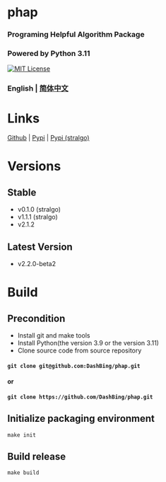 # phap
### Programing Helpful Algorithm Package
### Powered by Python 3.11
[![MIT License](https://img.shields.io/badge/license-MIT-blue.svg?style=flat)](http://choosealicense.com/licenses/mit/)

### English  | [简体中文](README-zh-CN.md)

# Links
[Github](https://github.com/DashBing/phap/ "Github") | [Pypi](https://pypi.org/project/phap/ "Pypi") | [Pypi (stralgo)](https://pypi.org/project/stralgo/ "Pypi (stralgo)")

# Versions
## Stable
+ v0.1.0 (stralgo)
+ v1.1.1 (stralgo)
+ v2.1.2

## Latest Version
+ v2.2.0-beta2

# Build
## Precondition
+ Install git and make tools
+ Install Python(the version 3.9 or the version 3.11)
+ Clone source code from source repository
#### ```git clone git@github.com:DashBing/phap.git```
#### or
#### ```git clone https://github.com/DashBing/phap.git```

## Initialize packaging environment
```make init```

## Build release
```make build```
